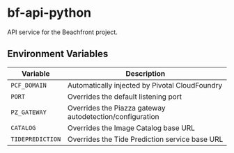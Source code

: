 # bf-api-python

API service for the Beachfront project.


## Environment Variables

| Variable         | Description |
|------------------|-------------|
| `PCF_DOMAIN`     | Automatically injected by Pivotal CloudFoundry |
| `PORT`           | Overrides the default listening port |
| `PZ_GATEWAY`     | Overrides the Piazza gateway autodetection/configuration |
| `CATALOG`        | Overrides the Image Catalog base URL |
| `TIDEPREDICTION` | Overrides the Tide Prediction service base URL |
